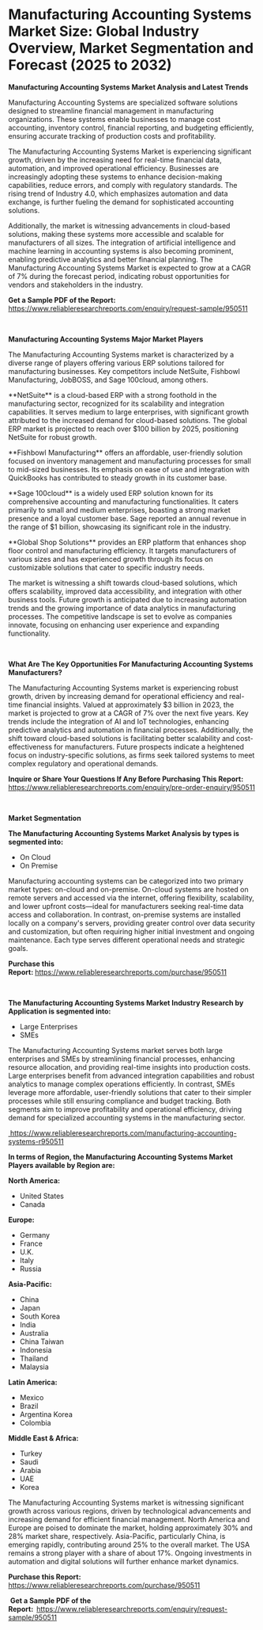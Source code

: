 <p><h1>Manufacturing Accounting Systems Market Size: Global Industry Overview, Market Segmentation and Forecast (2025 to 2032)</h1></p><p><strong>Manufacturing Accounting Systems Market Analysis and Latest Trends</strong></p>
<p><p>Manufacturing Accounting Systems are specialized software solutions designed to streamline financial management in manufacturing organizations. These systems enable businesses to manage cost accounting, inventory control, financial reporting, and budgeting efficiently, ensuring accurate tracking of production costs and profitability. </p><p>The Manufacturing Accounting Systems Market is experiencing significant growth, driven by the increasing need for real-time financial data, automation, and improved operational efficiency. Businesses are increasingly adopting these systems to enhance decision-making capabilities, reduce errors, and comply with regulatory standards. The rising trend of Industry 4.0, which emphasizes automation and data exchange, is further fueling the demand for sophisticated accounting solutions.</p><p>Additionally, the market is witnessing advancements in cloud-based solutions, making these systems more accessible and scalable for manufacturers of all sizes. The integration of artificial intelligence and machine learning in accounting systems is also becoming prominent, enabling predictive analytics and better financial planning. The Manufacturing Accounting Systems Market is expected to grow at a CAGR of 7% during the forecast period, indicating robust opportunities for vendors and stakeholders in the industry.</p></p>
<p><strong>Get a Sample PDF of the Report:&nbsp;</strong> <a href="https://www.reliableresearchreports.com/enquiry/request-sample/950511?utm_campaign=2655&utm_medium=2&utm_source=Github&utm_content=ia&utm_term=17042025&utm_id=manufacturing-accounting-systems">https://www.reliableresearchreports.com/enquiry/request-sample/950511</a></p>
<p>&nbsp;</p>
<p><strong>Manufacturing Accounting Systems Major Market Players</strong></p>
<p><p>The Manufacturing Accounting Systems market is characterized by a diverse range of players offering various ERP solutions tailored for manufacturing businesses. Key competitors include NetSuite, Fishbowl Manufacturing, JobBOSS, and Sage 100cloud, among others.</p><p>**NetSuite** is a cloud-based ERP with a strong foothold in the manufacturing sector, recognized for its scalability and integration capabilities. It serves medium to large enterprises, with significant growth attributed to the increased demand for cloud-based solutions. The global ERP market is projected to reach over $100 billion by 2025, positioning NetSuite for robust growth.</p><p>**Fishbowl Manufacturing** offers an affordable, user-friendly solution focused on inventory management and manufacturing processes for small to mid-sized businesses. Its emphasis on ease of use and integration with QuickBooks has contributed to steady growth in its customer base.</p><p>**Sage 100cloud** is a widely used ERP solution known for its comprehensive accounting and manufacturing functionalities. It caters primarily to small and medium enterprises, boasting a strong market presence and a loyal customer base. Sage reported an annual revenue in the range of $1 billion, showcasing its significant role in the industry.</p><p>**Global Shop Solutions** provides an ERP platform that enhances shop floor control and manufacturing efficiency. It targets manufacturers of various sizes and has experienced growth through its focus on customizable solutions that cater to specific industry needs.</p><p>The market is witnessing a shift towards cloud-based solutions, which offers scalability, improved data accessibility, and integration with other business tools. Future growth is anticipated due to increasing automation trends and the growing importance of data analytics in manufacturing processes. The competitive landscape is set to evolve as companies innovate, focusing on enhancing user experience and expanding functionality.</p></p>
<p>&nbsp;</p>
<p><strong>What Are The Key Opportunities For Manufacturing Accounting Systems Manufacturers?</strong></p>
<p><p>The Manufacturing Accounting Systems market is experiencing robust growth, driven by increasing demand for operational efficiency and real-time financial insights. Valued at approximately $3 billion in 2023, the market is projected to grow at a CAGR of 7% over the next five years. Key trends include the integration of AI and IoT technologies, enhancing predictive analytics and automation in financial processes. Additionally, the shift toward cloud-based solutions is facilitating better scalability and cost-effectiveness for manufacturers. Future prospects indicate a heightened focus on industry-specific solutions, as firms seek tailored systems to meet complex regulatory and operational demands.</p></p>
<p><strong>Inquire or Share Your Questions If Any Before Purchasing This Report:</strong> <a href="https://www.reliableresearchreports.com/enquiry/pre-order-enquiry/950511?utm_campaign=2655&utm_medium=2&utm_source=Github&utm_content=ia&utm_term=17042025&utm_id=manufacturing-accounting-systems">https://www.reliableresearchreports.com/enquiry/pre-order-enquiry/950511</a></p>
<p>&nbsp;</p>
<p><strong>Market Segmentation</strong></p>
<p><strong>The Manufacturing Accounting Systems Market Analysis by types is segmented into:</strong></p>
<p><ul><li>On Cloud</li><li>On Premise</li></ul></p>
<p><p>Manufacturing accounting systems can be categorized into two primary market types: on-cloud and on-premise. On-cloud systems are hosted on remote servers and accessed via the internet, offering flexibility, scalability, and lower upfront costs—ideal for manufacturers seeking real-time data access and collaboration. In contrast, on-premise systems are installed locally on a company's servers, providing greater control over data security and customization, but often requiring higher initial investment and ongoing maintenance. Each type serves different operational needs and strategic goals.</p></p>
<p><strong>Purchase this Report:&nbsp;</strong><a href="https://www.reliableresearchreports.com/purchase/950511?utm_campaign=2655&utm_medium=2&utm_source=Github&utm_content=ia&utm_term=17042025&utm_id=manufacturing-accounting-systems">https://www.reliableresearchreports.com/purchase/950511</a></p>
<p>&nbsp;</p>
<p><strong>The Manufacturing Accounting Systems Market Industry Research by Application is segmented into:</strong></p>
<p><ul><li>Large Enterprises</li><li>SMEs</li></ul></p>
<p><p>The Manufacturing Accounting Systems market serves both large enterprises and SMEs by streamlining financial processes, enhancing resource allocation, and providing real-time insights into production costs. Large enterprises benefit from advanced integration capabilities and robust analytics to manage complex operations efficiently. In contrast, SMEs leverage more affordable, user-friendly solutions that cater to their simpler processes while still ensuring compliance and budget tracking. Both segments aim to improve profitability and operational efficiency, driving demand for specialized accounting systems in the manufacturing sector.</p></p>
<p><a href="https://www.reliableresearchreports.com/manufacturing-accounting-systems-r950511?utm_campaign=2655&utm_medium=2&utm_source=Github&utm_content=ia&utm_term=17042025&utm_id=manufacturing-accounting-systems">&nbsp;https://www.reliableresearchreports.com/manufacturing-accounting-systems-r950511</a></p>
<p><strong>In terms of Region, the Manufacturing Accounting Systems Market Players available by Region are:</strong></p>
<p>
    <p> <strong> North America: </strong>
        <ul>
            <li>United States</li>
            <li>Canada</li>
        </ul>
        </p> 
    <p> <strong> Europe: </strong>
        <ul>
            <li>Germany</li>
            <li>France</li>
            <li>U.K.</li>
            <li>Italy</li>
            <li>Russia</li>
        </ul>
        </p> 
    <p> <strong> Asia-Pacific: </strong>
        <ul>
            <li>China</li>
            <li>Japan</li>
            <li>South Korea</li>
            <li>India</li>
            <li>Australia</li>
            <li>China Taiwan</li>
            <li>Indonesia</li>
            <li>Thailand</li>
            <li>Malaysia</li>
        </ul>
        </p> 
    <p> <strong> Latin America: </strong>
        <ul>
            <li>Mexico</li>
            <li>Brazil</li>
            <li>Argentina Korea</li>
            <li>Colombia</li>
        </ul>
        </p> 
    <p> <strong> Middle East & Africa: </strong>
        <ul>
            <li>Turkey</li>
            <li>Saudi</li>
            <li>Arabia</li>
            <li>UAE</li>
            <li>Korea</li>
        </ul>
    </p>
    </p>
<p><p>The Manufacturing Accounting Systems market is witnessing significant growth across various regions, driven by technological advancements and increasing demand for efficient financial management. North America and Europe are poised to dominate the market, holding approximately 30% and 28% market share, respectively. Asia-Pacific, particularly China, is emerging rapidly, contributing around 25% to the overall market. The USA remains a strong player with a share of about 17%. Ongoing investments in automation and digital solutions will further enhance market dynamics.</p></p>
<p><strong>Purchase this Report: </strong><a href="https://www.reliableresearchreports.com/purchase/950511?utm_campaign=2655&utm_medium=2&utm_source=Github&utm_content=ia&utm_term=17042025&utm_id=manufacturing-accounting-systems">https://www.reliableresearchreports.com/purchase/950511</a></p>
<p>&nbsp;<strong>Get a Sample PDF of the Report:&nbsp;&nbsp;</strong><a href="https://www.reliableresearchreports.com/enquiry/request-sample/950511?utm_campaign=2655&utm_medium=2&utm_source=Github&utm_content=ia&utm_term=17042025&utm_id=manufacturing-accounting-systems">https://www.reliableresearchreports.com/enquiry/request-sample/950511</a></p>
<p><strong></strong></p>
<p><p></p><p></p><p></p></p>